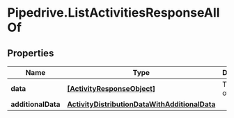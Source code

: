 # Pipedrive.ListActivitiesResponseAllOf

## Properties

Name | Type | Description | Notes
------------ | ------------- | ------------- | -------------
**data** | [**[ActivityResponseObject]**](ActivityResponseObject.md) | The array of Activities | [optional] 
**additionalData** | [**ActivityDistributionDataWithAdditionalData**](ActivityDistributionDataWithAdditionalData.md) |  | [optional] 


